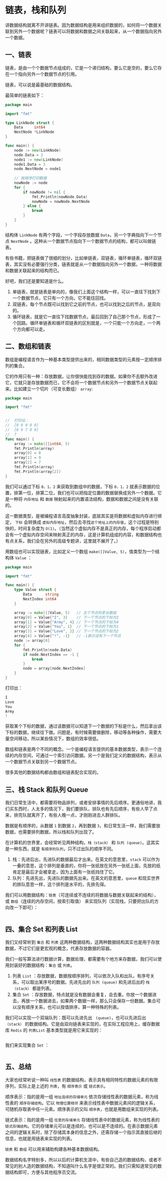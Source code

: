 # 链表，栈和队列

讲数据结构就离不开讲链表。因为数据结构是用来组织数据的，如何将一个数据关联到另外一个数据呢？链表可以将数据和数据之间关联起来，从一个数据指向另外一个数据。

## 一、链表

链表，是由一个个数据节点组成的，它是一个递归结构，要么它是空的，要么它存在一个指向另外一个数据节点的引用。

链表，可以说是最基础的数据结构。

最简单的链表如下：

```go
package main

import "fmt"

type LinkNode struct {
	Data     int64
	NextNode *LinkNode
}

func main() {
	node := new(LinkNode)
	node.Data = 2
	node1 := new(LinkNode)
	node1.Data = 3
	node.NextNode = node1
	
    // 按顺序打印数据
	nowNode := node
	for {
		if nowNode != nil {
			fmt.Println(nowNode.Data)
			nowNode = nowNode.NextNode
		} else {
			break
		}
	}
}
```

结构体 `LinkNode` 有两个字段，一个字段存放数据 `Data`，另一个字典指向下一个节点 `NextNode` 。这种从一个数据节点指向下一个数据节点的结构，都可以叫做链表。

有些书籍，把链表做了很细的划分，比如单链表，双链表，循环单链表，循环双链表，其实没有必要强行分类，链表就是从一个数据指向另外一个数据，一种将数据和数据关联起来的结构而已。

好吧，我们还是要知道是什么。

1. 单链表，就是链表是单向的，像我们上面这个结构一样，可以一直往下找到下一个数据节点，它只有一个方向，它不能往回找。
2. 双链表，每个节点既可以找到它之前的节点，也可以找到之后的节点，是双向的。
3. 循环链表，就是它一直往下找数据节点，最后回到了自己那个节点，形成了一个回路。循环单链表和循环双链表的区别就是，一个只能一个方向走，一个两个方向都可以走。

## 二、数组和链表

数组是编程语言作为一种基本类型提供出来的，相同数据类型的元素按一定顺序排列的集合。

它的作用只有一种：存放数据，让你很快能找到存的数据。如果你不去额外改进它，它就只是存放数据而已，它不会将一个数据节点和另外一个数据节点关联起来。比如建立一个切片（可变长数组） `array`:

```go
package main

import "fmt"


//  打印出：
//  [0 0 0 0 0]
//  [8 9 7 0 0]
//  7
func main() {
	array := make([]int64, 5)
	fmt.Println(array)
	array[0] = 8
	array[1] = 9
	array[2] = 7
	fmt.Println(array)
	fmt.Println(array[2])
}
```

我们可以通过下标 `0，1，2` 来获取到数组中的数据，下标 `0，1，2` 就表示数据的位置，排第一位，排第二位，我们也可以把指定位置的数据替换成另外一个数据。它是一种将 `内存地址` 和 `数据` 映射起来的内置语法结构，数据和数据之间是没有关联的。

这一数据类型，是被编程语言高度抽象封装，底层其实是将数据和虚拟内存进行绑定， `下标` 会转换成 `虚拟内存地址`，然后去寻找`这个地址上的内存值`，这个过程是特别快的，时间复杂度为 `O(1)`。（当然这个虚拟内存不是真正的内存，每个程序启动都会有一个虚拟内存空间来映射真正的内存，这是计算机组成的内容，和数据结构也有点关系，我们会在另外的高级专题讲，这里就不展开了。）

用数组也可以实现链表，比如定义一个数组 `make([]Value, 5)`，值类型为一个结构体 `Value` ：

```go
package main

import "fmt"

func main() {
	type Value struct {
		Data      string
		NextIndex int64
	}

	array := make([]Value, 5)   // 五个节点的变长数组
	array[0] = Value{"I", 3}    // 下一个节点的下标为3
	array[1] = Value{"Army", 4} // 下一个节点的下标为4
	array[2] = Value{"You", 1}  // 下一个节点的下标为1
	array[3] = Value{"Love", 2} // 下一个节点的下标为2
	array[4] = Value{"!", -1}   // -1表示没有下一个节点
	node := array[0]
	for {
		fmt.Println(node.Data)
		if node.NextIndex == -1 {
			break
		}
		node = array[node.NextIndex]
	}
}
```

打印出：

```go
I
Love
You
Army
!
```

获取某个下标的数据，通过该数据可以知道下一个数据的下标是什么，然后拿出该下标的数据，继续往下做。问题是，有时候需要做删除，移动等各种操作，需要大量空间移动，所以某些情况下，数组的效率很低。

数组和链表是两个不同的概念。一个是编程语言提供的基本数据类型，表示一个连续的内存空间，可通过一个索引访问数据。另一个是我们定义的数据结构，表示从一个数据节点关联到另一个数据节点。

很多其他的数据结构都由数组和链表配合实现的。

## 三、栈 Stack 和队列 Queue

我们日常生活中，都需要将物品排列，或者安排事情的先后顺序。更通俗地讲，我们买东西时，人太多的情况下，我们要排队，排队也有先后顺序，有些人早了点来，排完队就离开了，有些人晚一点，才刚刚进去人群排队。

数据是有顺序的，从数据 `1` 到数据 `2`，再到数据 `3`，和日常生活一样，我们需要放数据，也需要排列数据，所以栈和队列出现了。

在计算机的世界里，会经常听见两种结构，`栈（stack）` 和 `队列 (queue)`。这其实是一种东西，就是 `有顺序的队列`，只不过出队的顺序不同。

1. 栈：先进后出，先进队的数据最后才出来。在英文的意思里，`stack` 可以作为一叠的意思，这个排列是垂直的，你将一张纸放在另外一张纸上面，先放的纸肯定是最后才会被拿走，因为上面有一张纸挡住了它。
2. 队列：先进先出，先进队的数据先出来。在英文的意思里，`queue` 和现实世界的排队意思一样，这个排列是水平的，先排先得。

我们可以用数据结构：`链表`（可连续或不连续的将数据与数据关联起来的结构），或 `数组`（连续的内存空间，按索引取值） 来实现队列（实现栈，只要把出队的方向改一下即可）：

```go

```


## 四、集合 Set 和列表 List

我们又经常听到 `集合` 和 `列表` 这两种数据结构，这两种数据结构其实也是用于存放数据，不过它们是更宏观的概念，代表存放数据的容器。

我们一般写算法进行数据计算，数据处理，都需要有个地方来存数据，我们可以使用封装好的数据结构：`集合` 或 `列表`。

1. 列表 `List` ：存放数据，数据按顺序排列，可以依次入队和出队，有序号关系，可以取出某序号的数据。先进先出的 `队列 (queue)` 和先进后出的 `栈（stack）` 都是列表。
2. 集合 `Set` ：存放数据，特点就是没有数据会重复，会去重。你放一个数据进去，再放一个数据进去，如果两个数据一样，那么只会保存一份数据。集合可以没有顺序关系，也可以按值排序，算一种特殊的列表。

我们可以实现一个双端队列：既可以先进先出 ` (queue)`，也可以先进后出 `（stack）` 的数据结构。它是由双向链表来实现的，在实际工程应用上，缓存数据库 `Redis` 的 `列表List` 基本类型就是用它来实现的：

```
```

我们来实现集合 `Set` ：

```go

```



## 五、总结

大家也经常听说一种叫 `线性表` 的数据结构，表示具有相同特性的数据元素的有限序列，实际上是上述的 `列表`，有 `顺序表示` 或 `链式表示`。

顺序表示：指的是用一组 `地址连续的存储单元` 依次存储线性表的数据元素，称为线性表的 `顺序存储结构`。它以 `物理位置相邻` 来表示线性表中数据元素间的逻辑关系，可随机存取表中任一元素。顺序表示的又叫 `顺序表`，也就是用数组来实现的列表。

链式表示：指的是用一组 `任意的存储单元` 存储线性表中的数据元素，称为线性表的 `链式存储结构`。它的存储单元可以是连续的，也可以是不连续的。在表示数据元素之间的逻辑关系时，除了存储其本身的信息之外，还需存储一个指示其直接后继的信息，也就是用链表来实现的列表。


`链表` 和 `数组` 可以用来辅助构建各种基本数据结构。

数据结构名字特别多，所以以后的计算机生涯中，有些自己造的数据结构，或者不常见的别人造的数据结构，不知道叫什么名字是很正常的。我们只需知道常见的数据结构即可，方便与其他程序员交流。